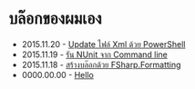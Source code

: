 
บล๊อกของผมเอง
============

- 2015.11.20 - [Update ไฟล์ Xml ด้วย PowerShell](2015-11/update-xml-with-ps.html)
- 2015.11.19 - [รัน NUnit จาก Command line](2015-11/run-nunit-from-cmd.html)
- 2015.11.18 - [สร้างบล๊อกด้วย FSharp.Formatting](2015-11/build-blog-with-fsharp-formatting.html)
- 0000.00.00 - [Hello](0000-00/hello.html)
